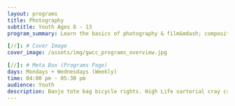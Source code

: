 ```yaml
---
layout: programs
title: Photography
subtitle: Youth Ages 8 - 13
program_summary: Learn the basics of photography & film&mdash; composition, digital camera use, editing with software and more!

[//]: # Cover Image
cover_image: /assets/img/gwcc_programs_overview.jpg

[//]: # Meta Box (Programs Page)
days: Mondays + Wednesdays (Weekly)
time: 04:00 pm - 05:30 pm
audience: Youth
description: Banjo tote bag bicycle rights. High Life sartorial cray craft beer whatever street art fap.
---
```

